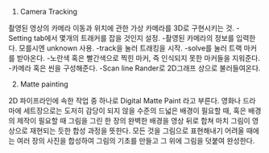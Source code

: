 1. Camera Tracking

  촬영된 영상의 카메라 이동과 위치에 관한 가상 카메라를 3D로 구현시키는 것.
   -Setting tab에서 몇개의 트래커를 잡을 것인지 설정.
   -촬영된 카메라의 정보를 입력한다. 모를시엔 unknown 사용.
   -track을 눌러 트래킹을 시작.
   -solve를 눌러 트랙 마커를 받아온다.
   -노란색 혹은 빨간색으로 찍힌 마커, 즉 인식되지 못한 마커들을 지워준다.
   -카메라 혹은 씬을 구성해준다.
   -Scan line Rander로 2D그래프 상으로 불러들여온다.
  
2. Matte painting

  2D 파이프라인에 속한 작업 중 하나로 Digital Matte Paint 라고 부른다.
  영화나 드라마에 세트장으로는 도저히 감당이 되지 않을 수준의 드넓은 배경이 필요할 때, 혹은 배경의 제작이 필요할 때 그림을 그린 한 장의 완벽한
  배경을 영상 뒤로 합쳐 마치 그림이 영상으로 재현되는 듯한 합성 과정을 뜻한다.
  모든 것을 그림으로 표현해내기 어려울 때에는 여러 장의 사진을 합성하여 그림의 기초를 만들고 그 위에 그림을 덧붙여 완성한다.

